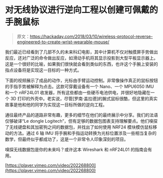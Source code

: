 # 对无线协议进行逆向工程以创建可佩戴的手腕鼠标

> 原文：<https://hackaday.com/2018/03/10/wireless-protocol-reverse-engineered-to-create-wrist-wearable-mouse/>

我们最近已经看到了几部不久的未来科幻电影，其中计算机不仅对触摸屏手势做出反应，还对广泛的命令做出反应，如滑动手机将其显示投影到大型平板显示器上。这是一个很好的比喻，如果我们很快就会看到类似的东西，也许这个手腕上安装的指点设备将是实现这一目标的一种方式。

下面的视频展示了成品的动作，光标由手臂运动控制。非常像操作真正的鼠标按钮的手指手势被解释为点击。这款可穿戴设备有一个 Nano、一个 MPU6050 IMU 和一个 nRF24L01 收发器，所有这些都由一些硬币电池供电，并很好地隐藏在一个 3D 打印的外壳中。老实说，尽管[罗南·盖拉德]的腕式鼠标很酷，但这里的真实故事是他和他的同学为实现这一目标所做的逆向工程。

通往最终产品的道路非常有趣，更多的细节在他们的最终展示中分享。我们的法语仅够破译“Le dongle Logitech”，但有足够的数据包图表支持理解要点。他们嗅探了无线键盘和其加密狗之间的数据包，并找出了如何使用 NRF24 模块模仿鼠标移动的方法。通过 6 轴 IMU 将手腕和手指运动转换为光标位置涉及一些相当复杂的数学，但最终似乎都成功了，这是一个非常令人印象深刻的项目。

嗅探无线数据包是你的未来吗？或许这本 Wireshark 和 nRF24L01 的指南会有用。

[https://player.vimeo.com/video/202268800](https://player.vimeo.com/video/202268800)